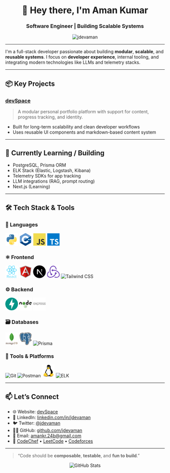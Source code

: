 <h1 align="center">👋 Hey there, I'm Aman Kumar </h1>
<h3 align="center">Software Engineer | Building Scalable Systems</h3>

<p align="center">
  <img src="https://komarev.com/ghpvc/?username=jdevaman&label=Profile%20views&color=0e75b6&style=flat" alt="jdevaman" />
</p>

---

I'm a full-stack developer passionate about building **modular**, **scalable**, and **reusable systems**. I focus on **developer experience**, internal tooling, and integrating modern technologies like LLMs and telemetry stacks.

---

## 📦 Key Projects

### [devSpace](https://github.com/jdevaman/devSpace)
> A modular personal portfolio platform with support for content, progress tracking, and identity.

- Built for long-term scalability and clean developer workflows
- Uses reusable UI components and markdown-based content system

---

## 🧠 Currently Learning / Building

- PostgreSQL, Prisma ORM
- ELK Stack (Elastic, Logstash, Kibana)
- Telemetry SDKs for app tracking
- LLM integrations (RAG, prompt routing)
- Next.js (Learning)

---

## 🛠 Tech Stack & Tools

### 🧠 Languages
<p align="left">
  <img src="https://raw.githubusercontent.com/devicons/devicon/master/icons/python/python-original.svg" width="40" height="40" alt="Python"/>
  <img src="https://raw.githubusercontent.com/devicons/devicon/master/icons/cplusplus/cplusplus-original.svg" width="40" height="40" alt="C++"/>
  <img src="https://raw.githubusercontent.com/devicons/devicon/master/icons/javascript/javascript-original.svg" width="40" height="40" alt="JavaScript"/>
  <img src="https://raw.githubusercontent.com/devicons/devicon/master/icons/typescript/typescript-original.svg" width="40" height="40" alt="TypeScript"/>
</p>

### ⚛️ Frontend
<p align="left">
  <img src="https://raw.githubusercontent.com/devicons/devicon/master/icons/react/react-original-wordmark.svg" width="40" height="40" alt="React"/>
  <img src="https://raw.githubusercontent.com/devicons/devicon/master/icons/angularjs/angularjs-original.svg" width="40" height="40" alt="Angular"/>
  <img src="https://raw.githubusercontent.com/devicons/devicon/master/icons/nextjs/nextjs-original.svg" width="40" height="40" alt="Next.js"/>
  <img src="https://raw.githubusercontent.com/devicons/devicon/master/icons/redux/redux-original.svg" width="40" height="40" alt="Redux"/>
  <img src="https://www.vectorlogo.zone/logos/tailwindcss/tailwindcss-icon.svg" width="40" height="40" alt="Tailwind CSS"/>
</p>

### ⚙️ Backend
<p align="left">
  <img src="https://raw.githubusercontent.com/devicons/devicon/master/icons/fastapi/fastapi-original.svg" width="40" height="40" alt="FastAPI"/>
  <img src="https://raw.githubusercontent.com/devicons/devicon/master/icons/nodejs/nodejs-original-wordmark.svg" width="40" height="40" alt="Node.js"/>
  <img src="https://raw.githubusercontent.com/devicons/devicon/master/icons/express/express-original-wordmark.svg" width="40" height="40" alt="Express.js"/>
</p>

### 🗃️ Databases
<p align="left">
  <img src="https://raw.githubusercontent.com/devicons/devicon/master/icons/mongodb/mongodb-original-wordmark.svg" width="40" height="40" alt="MongoDB"/>
  <img src="https://raw.githubusercontent.com/devicons/devicon/master/icons/postgresql/postgresql-original.svg" width="40" height="40" alt="PostgreSQL"/>
  <img src="https://avatars.githubusercontent.com/u/17219288?s=200&v=4" width="40" height="40" alt="Prisma"/>
</p>

### 🧰 Tools & Platforms
<p align="left">
  <img src="https://www.vectorlogo.zone/logos/git-scm/git-scm-icon.svg" width="40" height="40" alt="Git"/>
  <img src="https://www.vectorlogo.zone/logos/getpostman/getpostman-icon.svg" width="40" height="40" alt="Postman"/>
  <img src="https://raw.githubusercontent.com/devicons/devicon/master/icons/linux/linux-original.svg" width="40" height="40" alt="Linux"/>
  <img src="https://www.vectorlogo.zone/logos/elastic/elastic-icon.svg" width="40" height="40" alt="ELK"/>
</p>

---

## 📫 Let’s Connect

- 🌐 Website: [devSpace](https://devaman.space/)
- 💼 LinkedIn: [linkedin.com/in/jdevaman](https://linkedin.com/in/jdevaman)
- 🐦 Twitter: [@jdevaman](https://twitter.com/jdevaman)
- 👨‍💻 GitHub: [github.com/jdevaman](https://github.com/jdevaman)
- 📧 Email: amankr.24b@gmail.com
- 🧩 [CodeChef](https://www.codechef.com/users/itzz_deku) • [LeetCode](https://leetcode.com/jdevaman) • [Codeforces](https://codeforces.com/NotDeKU)

---

> “Code should be **composable**, **testable**, and **fun to build**.”

<p align="center">
  <img src="https://github-readme-stats.vercel.app/api?username=jdevaman&show_icons=true&locale=en" alt="GitHub Stats" />
</p>
